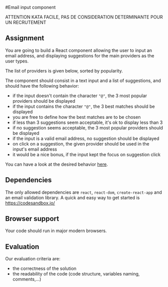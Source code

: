 #Email input component

ATTENTION KATA FACILE, PAS DE CONSIDERATION DETERMINANTE POUR UN RECRUTEMENT

## Assignment

You are going to build a React component allowing the user to input an email address, and displaying suggestions for the main providers as the user types.

The list of providers is given below, sorted by popularity.

The component should consist in a text input and a list of suggestions, and should have the following behavior:

* if the input doesn't contain the character `"@"`, the 3 most popular providers should be displayed
* if the input contains the character `"@"`, the 3 best matches should be displayed
* you are free to define how the best matches are to be chosen
* if less than 3 suggestions seem acceptable, it's ok to display less than 3
* if no suggestion seems acceptable, the 3 most popular providers should be displayed
* if the input is a valid email address, no suggestion should be displayed
* on click on a suggestion, the given provider should be used in the input's email address
* it would be a nice bonus, if the input kept the focus on suggestion click

You can have a look at the desired behavior [here](https://www.youtube.com/watch?v=IUFwCEPCOoY).

## Dependencies

The only allowed dependencies are `react`, `react-dom`, `create-react-app` and an email validation library.
A quick and easy way to get started is https://codesandbox.io/

## Browser support

Your code should run in major modern browsers.

## Evaluation

Our evaluation criteria are:

* the correctness of the solution
* the readability of the code (code structure, variables naming, comments,…)

